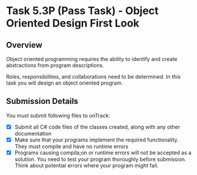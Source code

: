 # Task 5.3P (Pass Task) - Object Oriented Design First Look

## Overview
Object oriented programming requires the ability to identify and create abstractions from program descriptions. 

Roles, responsibilities, and collaborations need to be determined. In this task you will design an object oriented program.

## Submission Details
You must submit following files to onTrack:
- [x] Submit all C# code files of the classes created, along with any other documentation
- [x] Make sure that your programs implement the required functionality. They must compile and have no runtime errors
- [x] Programs causing compila;on or runtime errors will not be accepted as a solution. You need to test your program thoroughly before submission. Think about potential errors where your program might fail.
